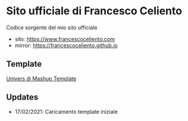# Sito ufficiale di Francesco Celiento
Codice sorgente del mio sito ufficiale
* sito: https://www.francescoceliento.com
* mirror: https://francescoceliento.github.io

## Template
[Univers di Mashup Template](http://www.mashup-template.com/preview.html?template=univers)

## Updates
* 17/02/2021: Caricamento template iniziale
